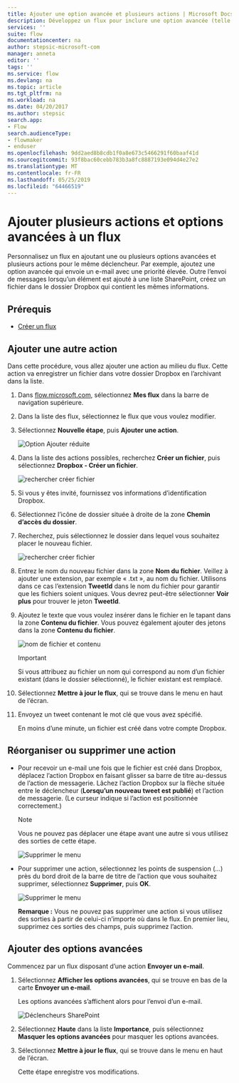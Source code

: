 ```yaml
---
title: Ajouter une option avancée et plusieurs actions | Microsoft Docs
description: Développez un flux pour inclure une option avancée (telle que la définition d’un e-mail sur une priorité élevée) et ajoutez une autre action pour le même événement.
services: ''
suite: flow
documentationcenter: na
author: stepsic-microsoft-com
manager: anneta
editor: ''
tags: ''
ms.service: flow
ms.devlang: na
ms.topic: article
ms.tgt_pltfrm: na
ms.workload: na
ms.date: 04/20/2017
ms.author: stepsic
search.app:
- Flow
search.audienceType:
- flowmaker
- enduser
ms.openlocfilehash: 9dd2aed8b8cdb1f0a8e673c5466291f60baaf41d
ms.sourcegitcommit: 93f8bac60cebb783b3a8fc8887193e094d4e27e2
ms.translationtype: MT
ms.contentlocale: fr-FR
ms.lasthandoff: 05/25/2019
ms.locfileid: "64466519"
---
```

# <a name="add-multiple-actions-and-advanced-options-to-a-flow"></a>Ajouter plusieurs actions et options avancées à un flux
Personnalisez un flux en ajoutant une ou plusieurs options avancées et plusieurs actions pour le même déclencheur. Par exemple, ajoutez une option avancée qui envoie un e-mail avec une priorité élevée. Outre l’envoi de messages lorsqu’un élément est ajouté à une liste SharePoint, créez un fichier dans le dossier Dropbox qui contient les mêmes informations.

## <a name="prerequisites"></a>Prérequis
* [Créer un flux](get-started-logic-flow.md)

## <a name="add-another-action"></a>Ajouter une autre action
Dans cette procédure, vous allez ajouter une action au milieu du flux. Cette action va enregistrer un fichier dans votre dossier Dropbox en l’archivant dans la liste.

1. Dans [flow.microsoft.com](https://flow.microsoft.com), sélectionnez **Mes flux** dans la barre de navigation supérieure.
2. Dans la liste des flux, sélectionnez le flux que vous voulez modifier.
3. Sélectionnez **Nouvelle étape**, puis **Ajouter une action**.
   
    ![Option Ajouter réduite](./media/multi-step-logic-flow/add-action.png)
4. Dans la liste des actions possibles, recherchez **Créer un fichier**, puis sélectionnez **Dropbox - Créer un fichier**.
   
    ![rechercher créer fichier](./media/multi-step-logic-flow/create-file-search.png)
5. Si vous y êtes invité, fournissez vos informations d’identification Dropbox.
6. Sélectionnez l’icône de dossier située à droite de la zone **Chemin d’accès du dossier**.
7. Recherchez, puis sélectionnez le dossier dans lequel vous souhaitez placer le nouveau fichier.
   
    ![rechercher créer fichier](./media/multi-step-logic-flow/create-file-folder.png)
8. Entrez le nom du nouveau fichier dans la zone **Nom du fichier**. Veillez à ajouter une extension, par exemple « .txt », au nom du fichier. Utilisons dans ce cas l’extension **TweetId** dans le nom du fichier pour garantir que les fichiers soient uniques. Vous devrez peut-être sélectionner **Voir plus** pour trouver le jeton **TweetId**.
9. Ajoutez le texte que vous voulez insérer dans le fichier en le tapant dans la zone **Contenu du fichier**. Vous pouvez également ajouter des jetons dans la zone **Contenu du fichier**.
   
    ![nom de fichier et contenu](./media/multi-step-logic-flow/create-file-name-and-contents.png)
   
   > [!IMPORTANT]
   > Si vous attribuez au fichier un nom qui correspond au nom d’un fichier existant (dans le dossier sélectionné), le fichier existant est remplacé.
   > 
   > 
10. Sélectionnez **Mettre à jour le flux**, qui se trouve dans le menu en haut de l’écran.
11. Envoyez un tweet contenant le mot clé que vous avez spécifié.
    
     En moins d’une minute, un fichier est créé dans votre compte Dropbox.

## <a name="reorder-or-delete-an-action"></a>Réorganiser ou supprimer une action
* Pour recevoir un e-mail une fois que le fichier est créé dans Dropbox, déplacez l’action Dropbox en faisant glisser sa barre de titre au-dessus de l’action de messagerie. Lâchez l’action Dropbox sur la flèche située entre le déclencheur (**Lorsqu’un nouveau tweet est publié**) et l’action de messagerie. (Le curseur indique si l’action est positionnée correctement.)
  
  > [!NOTE]
  > Vous ne pouvez pas déplacer une étape avant une autre si vous utilisez des sorties de cette étape.
  > 
  > 
  
    ![Supprimer le menu](./media/multi-step-logic-flow/draggingaction.png)
* Pour supprimer une action, sélectionnez les points de suspension (...) près du bord droit de la barre de titre de l’action que vous souhaitez supprimer, sélectionnez **Supprimer**, puis **OK**.
  
    ![Supprimer le menu](./media/multi-step-logic-flow/deletemenu.png)
  
     **Remarque :** Vous ne pouvez pas supprimer une action si vous utilisez des sorties à partir de celui-ci n’importe où dans le flux. En premier lieu, supprimez ces sorties des champs, puis supprimez l’action.

## <a name="add-advanced-options"></a>Ajouter des options avancées
Commencez par un flux disposant d’une action **Envoyer un e-mail**.

1. Sélectionnez **Afficher les options avancées**, qui se trouve en bas de la carte **Envoyer un e-mail**.
   
     Les options avancées s’affichent alors pour l’envoi d’un e-mail.
   
    ![Déclencheurs SharePoint](./media/multi-step-logic-flow/advanced.png)
2. Sélectionnez **Haute** dans la liste **Importance**, puis sélectionnez **Masquer les options avancées** pour masquer les options avancées.
3. Sélectionnez **Mettre à jour le flux**, qui se trouve dans le menu en haut de l’écran.
   
     Cette étape enregistre vos modifications.

